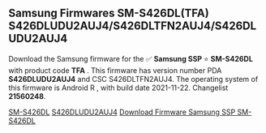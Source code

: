<h2>Samsung Firmwares SM-S426DL(TFA) S426DLUDU2AUJ4/S426DLTFN2AUJ4/S426DLUDU2AUJ4</h2>
Download the Samsung firmware for the ✅ <strong>Samsung SSP </strong> ⭐ <strong>SM-S426DL</strong> with product code <strong>TFA</strong> . This firmware has version number PDA <strong>S426DLUDU2AUJ4</strong> and CSC S426DLTFN2AUJ4. The operating system of this firmware is Android R , with build date 2021-11-22. Changelist <strong>21560248</strong>.


[SM-S426DL](https://samfirm.shop/samsung/model/SM-S426DL)
[S426DLUDU2AUJ4](https://samfirm.shop/samsung/pda/S426DLUDU2AUJ4)
[Download Firmware Samsung SSP SM-S426DL](https://samfirm.shop/samsung/firmware/476292)
